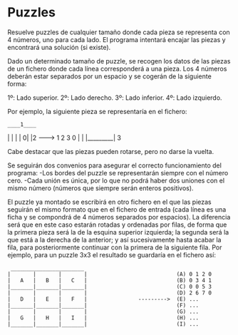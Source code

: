 # Puzzles
Resuelve puzzles de cualquier tamaño donde cada pieza se representa con 4 números, uno para cada lado. El programa intentará encajar las piezas y encontrará una solución (si existe).

Dado un determinado tamaño de puzzle, se recogen los datos de las piezas de un fichero donde cada línea corresponderá a una pieza. Los 4 números deberán estar separados por un espacio y se cogerán de la siguiente forma:

  1º: Lado superior.
  2º: Lado derecho.
  3º: Lado inferior.
  4º: Lado izquierdo.
  
Por ejemplo, la siguiente pieza se representaría en el fichero:

    ____1____
   |         |
   |         |
  0|         |2                   --->  1 2 3 0
   |         |
   |_________|
        3
        
Cabe destacar que las piezas pueden rotarse, pero no darse la vuelta.

Se seguirán dos convenios para asegurar el correcto funcionamiento del programa:
  -Los bordes del puzzle se representarán siempre con el número cero.
  -Cada unión es única, por lo que no podrá haber dos uniones con el mismo número (números que siempre serán enteros positivos).
  
El puzzle ya montado se escribirá en otro fichero en el que las piezas seguirán el mismo formato que en el fichero de entrada (cada línea es una ficha y se compondrá de 4 números separados por espacios). La diferencia será que en este caso estarán rotadas y ordenadas por filas, de forma que la primera pieza será la de la esquina superior izquierda; la segunda será la que está a la derecha de la anterior; y así sucesivamente hasta acabar la fila, para posteriormente continuar con la primera de la siguiente fila.
Por ejemplo, para un puzzle 3x3 el resultado se guardaría en el fichero así:

     _______________________
    |       |       |       |                            (A) 0 1 2 0
    |   A   |   B   |   C   |                            (B) 0 3 4 1
    |_______|_______|_______|                            (C) 0 0 5 3
    |       |       |       |                            (D) 2 6 7 0
    |   D   |   E   |   F   |                --------->  (E) ...
    |_______|_______|_______|                            (F) ...
    |       |       |       |                            (G) ...
    |   G   |   H   |   I   |                            (H) ...
    |_______|_______|_______|                            (I) ...
